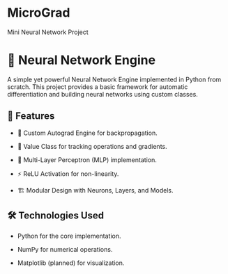 # MicroGrad
Mini Neural Network Project

# 🤖 Neural Network Engine

A simple yet powerful Neural Network Engine implemented in Python from scratch. This project provides a basic framework for automatic differentiation and building neural networks using custom classes.

## 🚀 Features

+ 🔢 Custom Autograd Engine for backpropagation.

+ 🔗 Value Class for tracking operations and gradients.

+ 🧠 Multi-Layer Perceptron (MLP) implementation.

+ ⚡ ReLU Activation for non-linearity.

+ 🏗️ Modular Design with Neurons, Layers, and Models.

## 🛠️ Technologies Used

+ Python for the core implementation.

+ NumPy for numerical operations.

+ Matplotlib (planned) for visualization.
